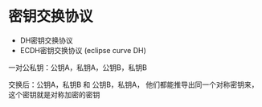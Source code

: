 # 密钥交换协议

- DH密钥交换协议
- ECDH密钥交换协议 (eclipse curve DH)

一对公私钥：公钥A，私钥A，公钥B，私钥B

交换后：公钥A，私钥B 和 公钥B，私钥A， 他们都能推导出同一个对称密钥来，这个密钥就是对称加密的密钥